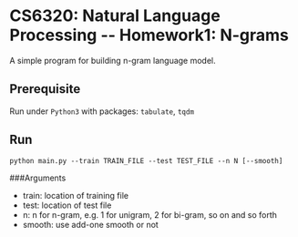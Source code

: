 # CS6320: Natural Language Processing -- Homework1: N-grams
A simple program for building n-gram language model.

## Prerequisite
Run under `Python3` with packages: `tabulate`, `tqdm`

## Run
```
python main.py --train TRAIN_FILE --test TEST_FILE --n N [--smooth]
```
###Arguments
* train: location of training file
* test: location of test file
* n: n for n-gram, e.g. 1 for unigram, 2 for bi-gram, so on and so forth
* smooth: use add-one smooth or not
